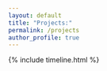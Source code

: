 ```yaml
---
layout: default
title: "Projects:"
permalink: /projects
author_profile: true
---
```


{% include timeline.html %}